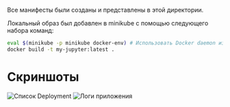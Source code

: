 Все манифесты были созданы и представлены в этой директории.

Локальный образ был добавлен в minikube с помощью следующего набора команд:

```bash
eval $(minikube -p minikube docker-env) # Использовать Docker daemon из Minikube
docker build -t my-jupyter:latest .
```

# Скриншоты

![Список Deployment](images/image1.jpg)
![Логи приложения](images/image2.jpg)